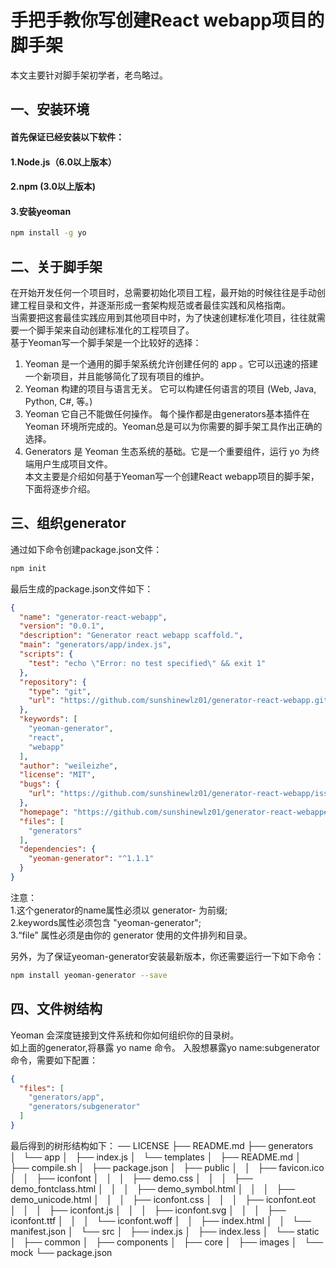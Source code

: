 # 手把手教你写创建React webapp项目的脚手架
本文主要针对脚手架初学者，老鸟略过。

## 一、安装环境
#### 首先保证已经安装以下软件：
#### 1.Node.js（6.0以上版本）
#### 2.npm (3.0以上版本)
#### 3.安装yeoman
```bash
npm install -g yo
```

## 二、关于脚手架
   在开始开发任何一个项目时，总需要初始化项目工程，最开始的时候往往是手动创建工程目录和文件，并逐渐形成一套架构规范或者最佳实践和风格指南。<br />
当需要把这套最佳实践应用到其他项目中时，为了快速创建标准化项目，往往就需要一个脚手架来自动创建标准化的工程项目了。<br />
   基于Yeoman写一个脚手架是一个比较好的选择：<br />
   1. Yeoman 是一个通用的脚手架系统允许创建任何的 app 。它可以迅速的搭建一个新项目，并且能够简化了现有项目的维护。<br />
   2. Yeoman 构建的项目与语言无关。 它可以构建任何语言的项目 (Web, Java, Python, C#, 等。)<br />
   3. Yeoman 它自己不能做任何操作。 每个操作都是由generators基本插件在 Yeoman 环境所完成的。Yeoman总是可以为你需要的脚手架工具作出正确的选择。<br />
   4. Generators 是 Yeoman 生态系统的基础。它是一个重要组件，运行 yo 为终端用户生成项目文件。<br />
   本文主要是介绍如何基于Yeoman写一个创建React webapp项目的脚手架，下面将逐步介绍。
## 三、组织generator
   通过如下命令创建package.json文件：
   ```bash
   npm init
   ```
   最后生成的package.json文件如下：
   ```json
   {
     "name": "generator-react-webapp",
     "version": "0.0.1",
     "description": "Generator react webapp scaffold.",
     "main": "generators/app/index.js",
     "scripts": {
       "test": "echo \"Error: no test specified\" && exit 1"
     },
     "repository": {
       "type": "git",
       "url": "https://github.com/sunshinewlz01/generator-react-webapp.git"
     },
     "keywords": [
       "yeoman-generator",
       "react",
       "webapp"
     ],
     "author": "weileizhe",
     "license": "MIT",
     "bugs": {
       "url": "https://github.com/sunshinewlz01/generator-react-webapp/issues"
     },
     "homepage": "https://github.com/sunshinewlz01/generator-react-webapp#readme",
     "files": [
       "generators"
     ],
     "dependencies": {
       "yeoman-generator": "^1.1.1"
     }
   }

   ```
   注意：<br/>
   1.这个generator的name属性必须以 generator- 为前缀;<br/>
   2.keywords属性必须包含 "yeoman-generator";<br/>
   3.“file” 属性必须是由你的 generator 使用的文件排列和目录。
   
   另外，为了保证yeoman-generator安装最新版本，你还需要运行一下如下命令：
   ```bash
   npm install yeoman-generator --save
   ```

## 四、文件树结构

Yeoman 会深度链接到文件系统和你如何组织你的目录树。<br />
如上面的generator,将暴露 yo name 命令。
入股想暴露yo name:subgenerator命令，需要如下配置：
```json
{
  "files": [
    "generators/app",
    "generators/subgenerator"
  ]
}
```

最后得到的树形结构如下：
── LICENSE
├── README.md
├── generators
│   └── app
│       ├── index.js
│       └── templates
│           ├── README.md
│           ├── compile.sh
│           ├── package.json
│           ├── public
│           │   ├── favicon.ico
│           │   ├── iconfont
│           │   │   ├── demo.css
│           │   │   ├── demo_fontclass.html
│           │   │   ├── demo_symbol.html
│           │   │   ├── demo_unicode.html
│           │   │   ├── iconfont.css
│           │   │   ├── iconfont.eot
│           │   │   ├── iconfont.js
│           │   │   ├── iconfont.svg
│           │   │   ├── iconfont.ttf
│           │   │   └── iconfont.woff
│           │   ├── index.html
│           │   └── manifest.json
│           └── src
│               ├── index.js
│               ├── index.less
│               └── static
│                   ├── common
│                   ├── components
│                   ├── core
│                   ├── images
│                   └── mock
└── package.json




